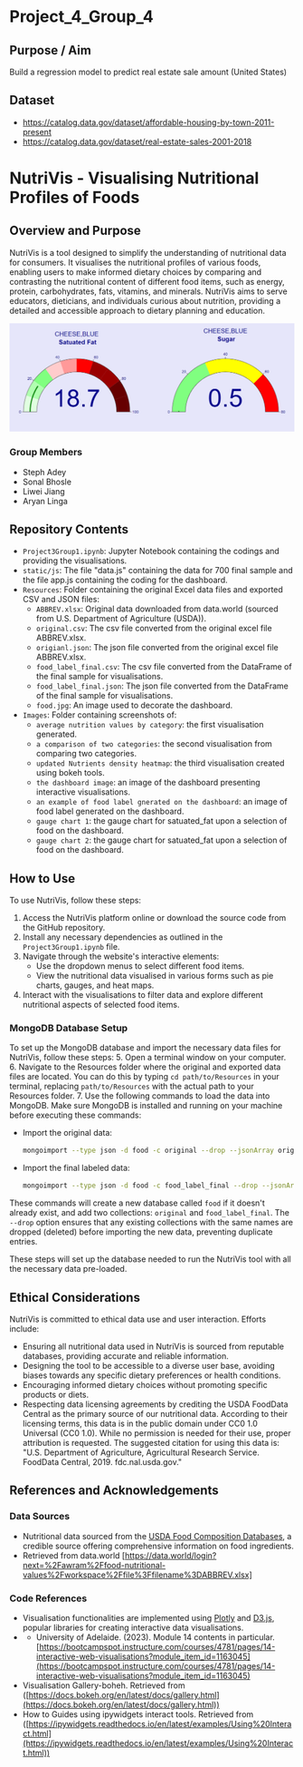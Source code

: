 # Project_4_Group_4

## Purpose / Aim

Build a regression model to predict real estate sale amount (United States)

## Dataset

* <https://catalog.data.gov/dataset/affordable-housing-by-town-2011-present>
* <https://catalog.data.gov/dataset/real-estate-sales-2001-2018>

# NutriVis - Visualising Nutritional Profiles of Foods

## Overview and Purpose
NutriVis is a tool designed to simplify the understanding of nutritional data for consumers. It visualises the nutritional profiles of various foods, enabling users to make informed dietary choices by comparing and contrasting the nutritional content of different food items, such as energy, protein, carbohydrates, fats, vitamins, and minerals. NutriVis aims to serve educators, dieticians, and individuals curious about nutrition, providing a detailed and accessible approach to dietary planning and education.

![enter image description here](https://github.com/SonalBhosle23/Project-3-Group-1/blob/main/images/gauge%20chart%201.png?raw=true)

### Group Members
-    Steph Adey
-    Sonal Bhosle
-    Liwei Jiang
-    Aryan Linga

## Repository Contents
-   `Project3Group1.ipynb`: Jupyter Notebook containing the codings and providing the visualisations.
-   `static/js`: The file "data.js" containing the data for 700 final sample and the file app.js containing the coding for the dashboard.
-   `Resources`: Folder containing the original Excel data files and exported CSV and JSON files:
    -   `ABBREV.xlsx`: Original data downloaded from data.world (sourced from U.S. Department of Agriculture (USDA)).
    -   `original.csv`: The csv file converted from the original excel file ABBREV.xlsx.
    -   `origianl.json`: The json file converted from the original excel file ABBREV.xlsx.
    -   `food_label_final.csv`: The csv file converted from the DataFrame of the final sample for visualisations.
    -   `food_label_final.json`: The json file converted from the DataFrame of the final sample for visualisations.
    -   `food.jpg`: An image used to decorate the dashboard.
-   `Images`: Folder containing screenshots of:
    -   `average nutrition values by category`: the first visualisation generated.
    -   `a comparison of two categories`: the second visualisation from comparing two categories.
    -   `updated Nutrients density heatmap`: the third visualisation created using bokeh tools.
    -   `the dashboard image`: an image of the dashboard presenting interactive visualisations.
    -   `an example of food label gnerated on the dashboard`: an image of food label generated on the dashboard.
    -   `gauge chart 1`: the gauge chart for satuated_fat upon a selection of food on the dashboard.
    -   `gauge chart 2`: the gauge chart for satuated_fat upon a selection of food on the dashboard.

## How to Use
To use NutriVis, follow these steps:
1. Access the NutriVis platform online or download the source code from the GitHub repository.
2. Install any necessary dependencies as outlined in the `Project3Group1.ipynb` file.
3. Navigate through the website's interactive elements:
   - Use the dropdown menus to select different food items.
   - View the nutritional data visualised in various forms such as pie charts, gauges, and heat maps.
4. Interact with the visualisations to filter data and explore different nutritional aspects of selected food items.

### MongoDB Database Setup
To set up the MongoDB database and import the necessary data files for NutriVis, follow these steps:
5. Open a terminal window on your computer.
6. Navigate to the Resources folder where the original and exported data files are located. You can do this by typing `cd path/to/Resources` in your terminal, replacing `path/to/Resources` with the actual path to your Resources folder.
7. Use the following commands to load the data into MongoDB. Make sure MongoDB is installed and running on your machine before executing these commands:
   - Import the original data:
     ```bash
     mongoimport --type json -d food -c original --drop --jsonArray original.json
     ```
   - Import the final labeled data:
     ```bash
     mongoimport --type json -d food -c food_label_final --drop --jsonArray food_label_final.json
     ```
   These commands will create a new database called `food` if it doesn't already exist, and add two collections: `original` and `food_label_final`. The `--drop` option ensures that any existing collections with the same names are dropped (deleted) before importing the new data, preventing duplicate entries.

These steps will set up the database needed to run the NutriVis tool with all the necessary data pre-loaded.


## Ethical Considerations
NutriVis is committed to ethical data use and user interaction. Efforts include:
- Ensuring all nutritional data used in NutriVis is sourced from reputable databases, providing accurate and reliable information.
- Designing the tool to be accessible to a diverse user base, avoiding biases towards any specific dietary preferences or health conditions.
- Encouraging informed dietary choices without promoting specific products or diets.
- Respecting data licensing agreements by crediting the USDA FoodData Central as the primary source of our nutritional data. According to their licensing terms, this data is in the public domain under CC0 1.0 Universal (CC0 1.0). While no permission is needed for their use, proper attribution is requested. The suggested citation for using this data is: "U.S. Department of Agriculture, Agricultural Research Service. FoodData Central, 2019. fdc.nal.usda.gov."

## References and Acknowledgements
### Data Sources
- Nutritional data sourced from the [USDA Food Composition Databases](https://fdc.nal.usda.gov/), a credible source offering comprehensive information on food ingredients.
- Retrieved from data.world [https://data.world/login?next=%2Fawram%2Ffood-nutritional-values%2Fworkspace%2Ffile%3Ffilename%3DABBREV.xlsx]

### Code References
- Visualisation functionalities are implemented using [Plotly](https://plotly.com/) and [D3.js](https://d3js.org/), popular libraries for creating interactive data visualisations.
- -   University of Adelaide. (2023). Module 14 contents in particular.[https://bootcampspot.instructure.com/courses/4781/pages/14-interactive-web-visualisations?module_item_id=1163045](https://bootcampspot.instructure.com/courses/4781/pages/14-interactive-web-visualisations?module_item_id=1163045)
-   Visualisation Gallery-boheh. Retrieved from ([https://docs.bokeh.org/en/latest/docs/gallery.html](https://docs.bokeh.org/en/latest/docs/gallery.html))
-   How to Guides using ipywidgets interact tools. Retrieved from ([https://ipywidgets.readthedocs.io/en/latest/examples/Using%20Interact.html](https://ipywidgets.readthedocs.io/en/latest/examples/Using%20Interact.html))
